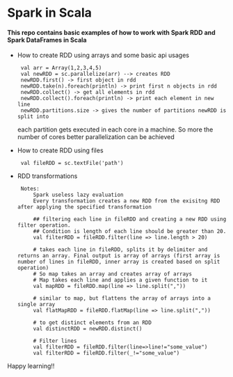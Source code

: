 # Spark in Scala

#### This repo contains basic examples of how to work with Spark RDD and Spark DataFrames in Scala

 - How to create RDD using arrays and some basic api usages
    
        val arr = Array(1,2,3,4,5)
        val newRDD = sc.parallelize(arr) --> creates RDD    
        newRDD.first() -> first object in rdd
        newRDD.take(n).foreach(println) -> print first n objects in rdd
        newRDD.collect() -> get all elements in rdd
        newRDD.collect().foreach(println) -> print each element in new line
        newRDD.partitions.size -> gives the number of partitions newRDD is split into
    
    each partition gets executed in each core in a machine. So more the number of cores better parallelization can be achieved

 - How to create RDD using files

        val fileRDD = sc.textFile('path')
    
 - RDD transformations
    
        Notes:
            Spark useless lazy evaluation
            Every transformation creates a new RDD from the exisitng RDD after applying the specified transformation
            
            ## filtering each line in fileRDD and creating a new RDD using filter operation.
            ## Condition is length of each line should be greater than 20. 
            val filterRDD = fileRDD.filter(line => line.length > 20)
            
            # takes each line in fileRDD, splits it by delimiter and returns an array. Final output is array of arrays (first array is number of lines in fileRDD, inner array is created based on split operation)
            # So map takes an array and creates array of arrays
            # Map takes each line and applies a given function to it
            val mapRDD = fileRDD.map(line => line.split(",")) 
            
            # similar to map, but flattens the array of arrays into a single array
            val flatMapRDD = fileRDD.flatMap(line => line.split(","))
            
            # to get distinct elements from an RDD
            val distinctRDD = newRDD.distinct()
            
            # Filter lines
            val filterRDD = fileRDD.filter(line=>line!="some_value")
            val filterRDD = fileRDD.filter(_!="some_value")
            
    
 Happy learning!!